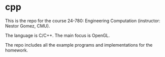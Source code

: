 # cpp
This is the repo for the course 24-780: Engineering Computation (instructor: Nestor Gomez, CMU).

The language is C/C++. The main focus is OpenGL.

The repo includes all the example programs and implementations for the homework.
